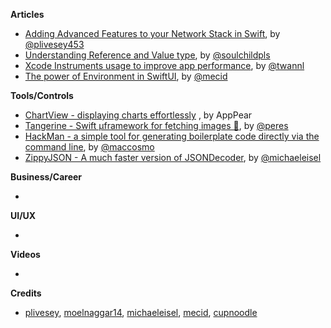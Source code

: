 
**Articles**

* [Adding Advanced Features to your Network Stack in Swift](https://medium.com/device-blogs/adding-advanced-features-to-your-network-stack-in-swift-941ecfff8dc3), by [@plivesey453](https://twitter.com/plivesey453)
* [Understanding Reference and Value type](https://fluffy.es/reference-vs-value-type/), by [@soulchildpls](https://twitter.com/soulchildpls)
* [Xcode Instruments usage to improve app performance](https://www.avanderlee.com/debugging/xcode-instruments-time-profiler), by [@twannl](https://twitter.com/twannl)
* [The power of Environment in SwiftUI](https://mecid.github.io/2019/08/21/the-power-of-environment-in-swiftui/), by [@mecid](https://twitter.com/mecid)

**Tools/Controls**

* [ChartView - displaying charts effortlessly](https://github.com/AppPear/ChartView) , by AppPear
* [Tangerine - Swift µframework for fetching images 🍊](https://github.com/RuiAAPeres/Tangerine), by [@peres](https://twitter.com/peres)
* [HackMan - a simple tool for generating boilerplate code directly via the command line](https://github.com/Cosmo/HackMan), by [@maccosmo](https://twitter.com/maccosmo)
* [ZippyJSON - A much faster version of JSONDecoder](https://github.com/michaeleisel/ZippyJSON), by [@michaeleisel](https://twitter.com/michaeleisel)

**Business/Career**

* 

**UI/UX**

*

**Videos**

*

**Credits**

* [plivesey](https://github.com/plivesey), [moelnaggar14](https://github.com/MoElnaggar14), [michaeleisel](https://github.com/michaeleisel), [mecid](https://github.com/mecid), [cupnoodle](https://github.com/cupnoodle)